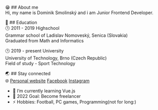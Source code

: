 :grin: ## About me  
Hi, my name is Dominik Smolinský and i am Junior Frontend Developer.

:school: ## Education  
:clock3: 2011 - 2019 Highschool  
Grammar school of Ladislav Nomoveský, Senica (Slovakia)  
Graduated from Math and Informatics

:clock3: 2019 - present University    
University of Technology, Brno (Czech Republic)  
Field of study - Sport Technology

:earth_asia: ## Stay connected  
:globe_with_meridians: [Personal website](https://smola14.github.io/)
[Facebook](https://www.facebook.com/dominik.smolinsky147/)
[Instagram](https://www.instagram.com/sml_webdev/)

- 🌱 I’m currently learning Vue.js
- 🥅 2022 Goal: Become freelancer
- ⚡ Hobbies: Football, PC games, Programming(not for long:)

